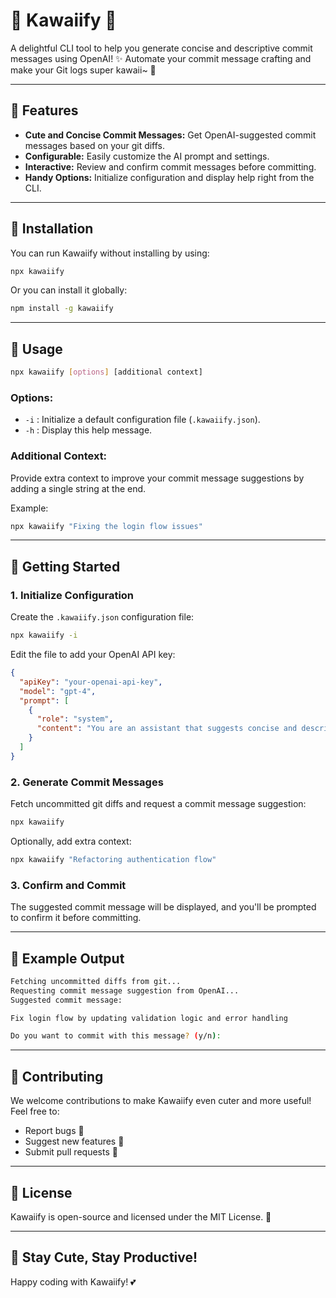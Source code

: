 # 🌸 Kawaiify 🌸

A delightful CLI tool to help you generate concise and descriptive commit messages using OpenAI! ✨ Automate your commit message crafting and make your Git logs super kawaii~ 💖

---

## 🐾 Features

- **Cute and Concise Commit Messages:** Get OpenAI-suggested commit messages based on your git diffs.
- **Configurable:** Easily customize the AI prompt and settings.
- **Interactive:** Review and confirm commit messages before committing.
- **Handy Options:** Initialize configuration and display help right from the CLI.

---

## 🍙 Installation

You can run Kawaiify without installing by using:

```bash
npx kawaiify
```

Or you can install it globally:

```bash
npm install -g kawaiify
```

---

## 🧸 Usage

```bash
npx kawaiify [options] [additional context]
```

### Options:
- `-i` : Initialize a default configuration file (`.kawaiify.json`).
- `-h` : Display this help message.

### Additional Context:
Provide extra context to improve your commit message suggestions by adding a single string at the end.

Example:

```bash
npx kawaiify "Fixing the login flow issues"
```

---

## 🎀 Getting Started

### 1. Initialize Configuration
Create the `.kawaiify.json` configuration file:

```bash
npx kawaiify -i
```

Edit the file to add your OpenAI API key:

```json
{
  "apiKey": "your-openai-api-key",
  "model": "gpt-4",
  "prompt": [
    {
      "role": "system",
      "content": "You are an assistant that suggests concise and descriptive commit messages for git diffs."
    }
  ]
}
```

### 2. Generate Commit Messages
Fetch uncommitted git diffs and request a commit message suggestion:

```bash
npx kawaiify
```

Optionally, add extra context:

```bash
npx kawaiify "Refactoring authentication flow"
```

### 3. Confirm and Commit
The suggested commit message will be displayed, and you'll be prompted to confirm it before committing.

---

## 🍡 Example Output

```bash
Fetching uncommitted diffs from git...
Requesting commit message suggestion from OpenAI...
Suggested commit message:

Fix login flow by updating validation logic and error handling

Do you want to commit with this message? (y/n):
```

---

## 🌷 Contributing

We welcome contributions to make Kawaiify even cuter and more useful! Feel free to:

- Report bugs 🐛
- Suggest new features 🌟
- Submit pull requests 🤗

---

## 🍥 License

Kawaiify is open-source and licensed under the MIT License. 🧸

---

## 🌸 Stay Cute, Stay Productive!

Happy coding with Kawaiify! 💕
